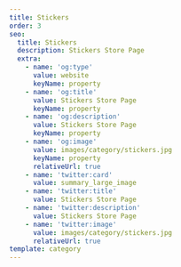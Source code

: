 ```yaml
---
title: Stickers
order: 3
seo:
  title: Stickers
  description: Stickers Store Page
  extra:
    - name: 'og:type'
      value: website
      keyName: property
    - name: 'og:title'
      value: Stickers Store Page
      keyName: property
    - name: 'og:description'
      value: Stickers Store Page
      keyName: property
    - name: 'og:image'
      value: images/category/stickers.jpg
      keyName: property
      relativeUrl: true
    - name: 'twitter:card'
      value: summary_large_image
    - name: 'twitter:title'
      value: Stickers Store Page
    - name: 'twitter:description'
      value: Stickers Store Page
    - name: 'twitter:image'
      value: images/category/stickers.jpg
      relativeUrl: true
template: category
---
```

